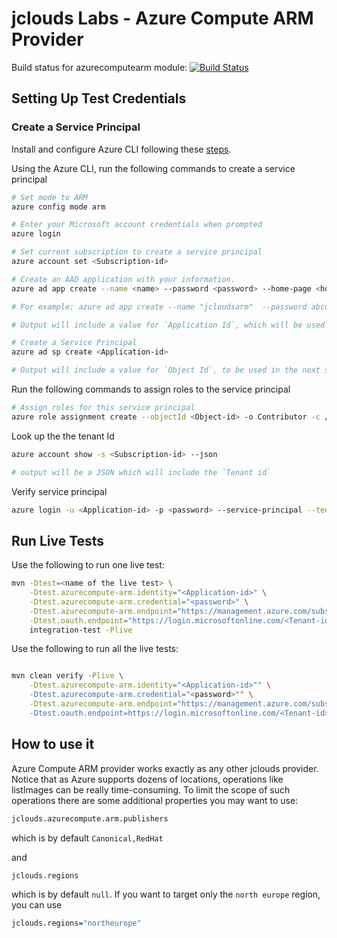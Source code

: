 jclouds Labs - Azure Compute ARM Provider
============

Build status for azurecomputearm module:
[![Build Status](https://jclouds.ci.cloudbees.com/buildStatus/icon?job=jclouds-labs/org.apache.jclouds.labs$azurecompute-arm)](https://jclouds.ci.cloudbees.com/job/jclouds-labs/org.apache.jclouds.labs$azurecompute-arm/)

## Setting Up Test Credentials

### Create a Service Principal

Install and configure Azure CLI following these [steps](http://azure.microsoft.com/en-us/documentation/articles/xplat-cli/).

Using the Azure CLI, run the following commands to create a service principal

```bash
# Set mode to ARM
azure config mode arm

# Enter your Microsoft account credentials when prompted
azure login

# Set current subscription to create a service principal
azure account set <Subscription-id>

# Create an AAD application with your information.
azure ad app create --name <name> --password <password> --home-page <home-page> --identifier-uris <identifier-uris>

# For example: azure ad app create --name "jcloudsarm"  --password abcd --home-page "https://jcloudsarm" --identifier-uris "https://jcloudsarm"

# Output will include a value for `Application Id`, which will be used for the live tests

# Create a Service Principal
azure ad sp create <Application-id>

# Output will include a value for `Object Id`, to be used in the next step 
```

Run the following commands to assign roles to the service principal

```bash
# Assign roles for this service principal
azure role assignment create --objectId <Object-id> -o Contributor -c /subscriptions/<Subscription-id>/
```

Look up the the tenant Id

```bash
azure account show -s <Subscription-id> --json

# output will be a JSON which will include the `Tenant id`
```

Verify service principal

```bash
azure login -u <Application-id> -p <password> --service-principal --tenant <Tenant-id>
```

## Run Live Tests

Use the following to run one live test:

```bash
mvn -Dtest=<name of the live test> \
    -Dtest.azurecompute-arm.identity="<Application-id>" \
    -Dtest.azurecompute-arm.credential="<password>" \
    -Dtest.azurecompute-arm.endpoint="https://management.azure.com/subscriptions/<Subscription-id>" \
    -Dtest.oauth.endpoint="https://login.microsoftonline.com/<Tenant-id>/oauth2/token"
    integration-test -Plive

```

Use the following to run all the live tests:

```bash

mvn clean verify -Plive \
    -Dtest.azurecompute-arm.identity="<Application-id>"" \
    -Dtest.azurecompute-arm.credential="<password>"" \
    -Dtest.azurecompute-arm.endpoint="https://management.azure.com/subscriptions/<Subscription-id>"" \
    -Dtest.oauth.endpoint=https://login.microsoftonline.com/<Tenant-id>/oauth2/token

```

## How to use it

Azure Compute ARM provider works exactly as any other jclouds provider.
Notice that as Azure supports dozens of locations, operations like listImages can be really time-consuming.
To limit the scope of such operations there are some additional properties you may want to use:

```bash
jclouds.azurecompute.arm.publishers
```
which is by default `Canonical,RedHat`

and
```bash
jclouds.regions
```
which is by default `null`. If you want to target only the `north europe` region, you can use

```bash
jclouds.regions="northeurope"
```

